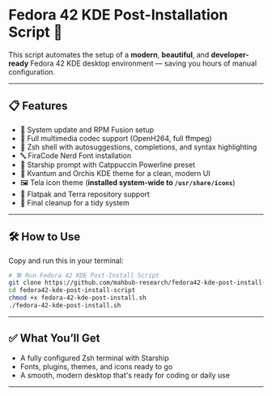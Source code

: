 # Fedora 42 KDE Post-Installation Script 🚀

This script automates the setup of a **modern**, **beautiful**, and **developer-ready** Fedora 42 KDE desktop environment — saving you hours of manual configuration.

---

## 📋 Features

- 🔄 System update and RPM Fusion setup  
- 🎥 Full multimedia codec support (OpenH264, full ffmpeg)  
- 🐚 Zsh shell with autosuggestions, completions, and syntax highlighting  
- 🔤 FiraCode Nerd Font installation  
- 🚀 Starship prompt with Catppuccin Powerline preset  
- 🎨 Kvantum and Orchis KDE theme for a clean, modern UI  
- 🖼️ Tela icon theme (**installed system-wide to `/usr/share/icons`**)  
- 🧩 Flatpak and Terra repository support  
- 🧹 Final cleanup for a tidy system  

---

## 🛠️ How to Use

Copy and run this in your terminal:

```bash
# 🛠️ Run Fedora 42 KDE Post-Install Script
git clone https://github.com/mahbub-research/fedora42-kde-post-install-script.git
cd fedora42-kde-post-install-script
chmod +x fedora-42-kde-post-install.sh
./fedora-42-kde-post-install.sh
```

---

## ✅ What You’ll Get

- A fully configured Zsh terminal with Starship  
- Fonts, plugins, themes, and icons ready to go  
- A smooth, modern desktop that's ready for coding or daily use  

---
